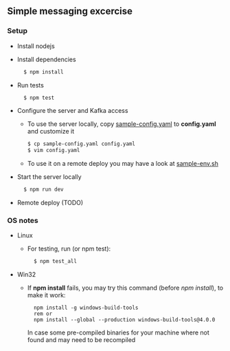 ## Simple messaging excercise

### Setup

- Install nodejs
- Install dependencies

  ```bash
    $ npm install
  ```

- Run tests

  ```bash
    $ npm test
  ```

- Configure the server and Kafka access
    - To use the server locally, copy [sample-config.yaml](sample-config.yaml) to **config.yaml** and customize it

      ```bash
      $ cp sample-config.yaml config.yaml
      $ vim config.yaml
      ```
    - To use it on a remote deploy you may have a look at [sample-env.sh](config-env.sh)


- Start the server locally

  ```bash
    $ npm run dev
  ```

- Remote deploy (TODO)


### OS notes
- Linux
  - For testing, run (or npm test):
    ```bash
      $ npm test_all
    ```

- Win32
  - If **npm install** fails, you may try this command (before *npm install*), to make it work:
    ```ms-dos
      npm install -g windows-build-tools
      rem or
      npm install --global --production windows-build-tools@4.0.0
    ```
    In case some pre-compiled binaries for your machine where not found and may need to be recompiled  
